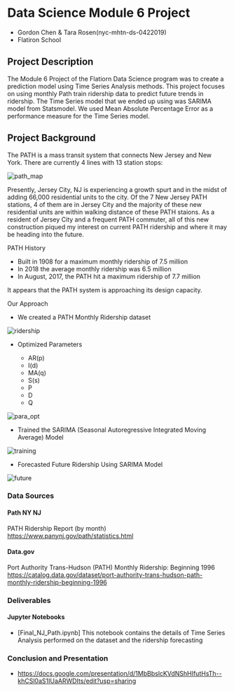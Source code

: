 # Data Science Module 6 Project 
* Gordon Chen & Tara Rosen(nyc-mhtn-ds-0422019)
* Flatiron School

## Project Description
The Module 6 Project of the Flatiorn Data Science program was to create a prediction model using Time Series Analysis methods. This project focuses on using monthly Path train ridership data to predict future trends in ridership. The Time Series model that we ended up using was SARIMA model from Statsmodel. We used Mean Absolute Percentage Error as a performance measure for the Time Series model.

## Project Background
The PATH is a mass transit system that connects New Jersey and New York. There are currently 4 lines with 13 station stops:

![path_map](https://github.com/TaraRosen/ts_analysis_PATH/blob/master/Images/slide_8.png)

Presently, Jersey City, NJ is experiencing a growth spurt and in the midst of adding 66,000 residential units to the city. Of the 7 New Jersey PATH stations, 4 of them are in Jersey City and the majority of these new residential units are within walking distance of these PATH staions. As a resident of Jersey City and a frequent PATH commuter, all of this new construction piqued my interest on current PATH ridership and where it may be heading into the future. 

PATH History

* Built in 1908 for a maximum monthly ridership of 7.5 million
* In 2018 the average monthly ridership was 6.5 million 
* In August, 2017, the PATH hit a maximum ridership of 7.7 million

It appears that the PATH system is approaching its design capacity.

Our Approach

* We created a PATH Monthly Ridership dataset

![ridership](https://github.com/TaraRosen/ts_analysis_PATH/blob/master/Images/slide_3.png)

* Optimized Parameters

    - AR(p)
    - I(d)
    - MA(q)
    - S(s)
    - P
    - D
    - Q
    
![para_opt](https://github.com/TaraRosen/ts_analysis_PATH/blob/master/Images/slide_4.png)
    

* Trained the SARIMA (Seasonal Autoregressive Integrated Moving Average) Model


![training](https://github.com/TaraRosen/ts_analysis_PATH/blob/master/Images/slide_5.png)


* Forecasted Future Ridership Using SARIMA Model


![future](https://github.com/TaraRosen/ts_analysis_PATH/blob/master/Images/slide_6.png)
    


### Data Sources
#### Path NY NJ
PATH Ridership Report (by month)
https://www.panynj.gov/path/statistics.html

#### Data.gov
Port Authority Trans-Hudson (PATH) Monthly Ridership: Beginning 1996
https://catalog.data.gov/dataset/port-authority-trans-hudson-path-monthly-ridership-beginning-1996


### Deliverables
#### Jupyter Notebooks
* [Final_NJ_Path.ipynb] This notebook contains the details of Time Series Analysis performed on the dataset and the ridership forecasting


### Conclusion and Presentation
* https://docs.google.com/presentation/d/1MbBbslcKVdNShHIfutHsTh--khCSl0aS1IUaARWDIts/edit?usp=sharing